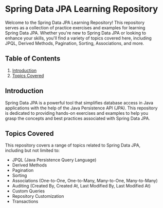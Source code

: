# Spring Data JPA Learning Repository

Welcome to the Spring Data JPA Learning Repository! This repository serves as a collection of practice exercises and examples for learning Spring Data JPA. Whether you're new to Spring Data JPA or looking to enhance your skills, you'll find a variety of topics covered here, including JPQL, Derived Methods, Pagination, Sorting, Associations, and more.

## Table of Contents

1. [Introduction](#introduction)
2. [Topics Covered](#topics-covered)


## Introduction

Spring Data JPA is a powerful tool that simplifies database access in Java applications with the help of the Java Persistence API (JPA). This repository is dedicated to providing hands-on exercises and examples to help you grasp the concepts and best practices associated with Spring Data JPA.

## Topics Covered

This repository covers a range of topics related to Spring Data JPA, including but not limited to:

- JPQL (Java Persistence Query Language)
- Derived Methods
- Pagination
- Sorting
- Associations (One-to-One, One-to-Many, Many-to-One, Many-to-Many)
- Auditing (Created By, Created At, Last Modified By, Last Modified At)
- Custom Queries
- Repository Customization
- Transactions



